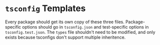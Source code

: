 # `tsconfig` Templates

Every package should get its own copy of these three files. Package-specific options should go in `tsconfig.json` and
test-specific options in `tsconfig.test.json`. The `types` file shouldn't need to be modified, and only exists because
tsconfigs don't support multiple inheritence.
